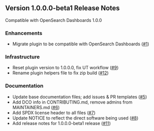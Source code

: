 ## Version 1.0.0.0-beta1 Release Notes

Compatible with OpenSearch Dashboards 1.0.0

### Enhancements

* Migrate plugin to be compatible with OpenSearch Dashboards ([#1](https://github.com/opensearch-project/anomaly-detection-dashboards-plugin/pull/1))

### Infrastructure

* Reset plugin version to 1.0.0.0, fix UT workflow ([#9](https://github.com/opensearch-project/anomaly-detection-dashboards-plugin/pull/9))
* Rename plugin helpers file to fix zip build ([#12](https://github.com/opensearch-project/anomaly-detection-dashboards-plugin/pull/12))

### Documentation

* Update base documentation files; add issues & PR templates ([#5](https://github.com/opensearch-project/anomaly-detection-dashboards-plugin/pull/5))
* Add DCO info in CONTRIBUTING.md, remove admins from MAINTAINERS.md ([#6](https://github.com/opensearch-project/anomaly-detection-dashboards-plugin/pull/6))
* Add SPDX license header to all files ([#7](https://github.com/opensearch-project/anomaly-detection-dashboards-plugin/pull/7))
* Update NOTICE to reflect the direct software being used ([#8](https://github.com/opensearch-project/anomaly-detection-dashboards-plugin/pull/8))
* Add release notes for 1.0.0.0-beta1 release ([#11](https://github.com/opensearch-project/anomaly-detection-dashboards-plugin/pull/11))
